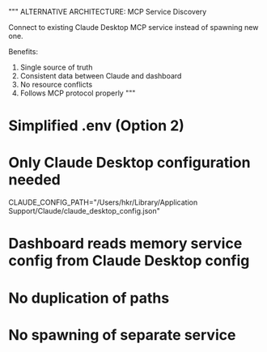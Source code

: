"""
ALTERNATIVE ARCHITECTURE: MCP Service Discovery

Connect to existing Claude Desktop MCP service instead of spawning new one.

Benefits:
1. Single source of truth
2. Consistent data between Claude and dashboard  
3. No resource conflicts
4. Follows MCP protocol properly
"""

# Simplified .env (Option 2)
# Only Claude Desktop configuration needed
CLAUDE_CONFIG_PATH="/Users/hkr/Library/Application Support/Claude/claude_desktop_config.json"

# Dashboard reads memory service config from Claude Desktop config
# No duplication of paths
# No spawning of separate service
